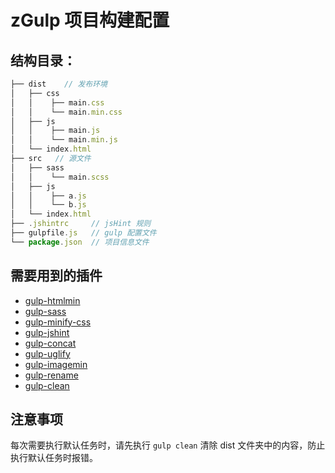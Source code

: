 # zGulp 项目构建配置

## 结构目录： ##

```javascript
├── dist    // 发布环境
│   ├── css
│   │    ├── main.css
│   │    └── main.min.css
│   ├── js
│   │    ├── main.js
│   │    └── main.min.js
│   └── index.html
├── src	  // 源文件
│   ├── sass
│   │    └── main.scss
│   ├── js
│   │    ├── a.js
│   │    └── b.js
│   └── index.html
├── .jshintrc     // jsHint 规则
├── gulpfile.js   // gulp 配置文件
└── package.json  // 项目信息文件
```

## 需要用到的插件 ##

- [gulp-htmlmin](https://github.com/jonschlinkert/gulp-htmlmin)
- [gulp-sass](https://github.com/dlmanning/gulp-sass)
- [gulp-minify-css](https://github.com/murphydanger/gulp-minify-css)
- [gulp-jshint](https://github.com/spalger/gulp-jshint)
- [gulp-concat](https://github.com/contra/gulp-concat)
- [gulp-uglify](https://github.com/terinjokes/gulp-uglify)
- [gulp-imagemin](https://github.com/sindresorhus/gulp-imagemin)
- [gulp-rename](https://github.com/hparra/gulp-rename)
- [gulp-clean](https://github.com/peter-vilja/gulp-clean)

## 注意事项 ##

每次需要执行默认任务时，请先执行 `gulp clean` 清除 dist 文件夹中的内容，防止执行默认任务时报错。